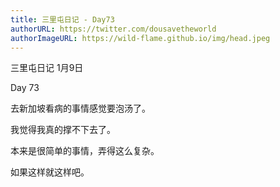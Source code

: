 ```yaml
---
title: 三里屯日记 - Day73
authorURL: https://twitter.com/dousavetheworld
authorImageURL: https://wild-flame.github.io/img/head.jpeg
---
```


三里屯日记 1月9日

Day 73 

去新加坡看病的事情感觉要泡汤了。

我觉得我真的撑不下去了。

本来是很简单的事情，弄得这么复杂。

如果这样就这样吧。